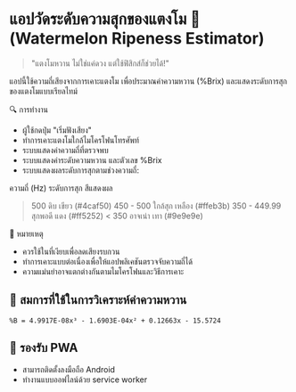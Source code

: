 # แอปวัดระดับความสุกของแตงโม 🍉 (Watermelon Ripeness Estimator)

> "แตงโมหวาน ไม่ใช่แค่ดวง แต่ใช้ฟิสิกส์ก็ช่วยได้!"

แอปนี้ใช้ความถี่เสียงจากการเคาะแตงโม เพื่อประมาณค่าความหวาน (%Brix) และแสดงระดับการสุกของแตงโมแบบเรียลไทม์

🔍 การทำงาน
- ผู้ใช้กดปุ่ม "เริ่มฟังเสียง"
- ทำการเคาะแตงโมใกล้ไมโครโฟนโทรศัพท์
- ระบบแสดงค่าความถี่ที่ตรวจพบ
- ระบบแสดงค่าระดับความหวาน และตัวเลข %Brix
- ระบบแสดงผลระดับการสุกตามช่วงความถี่:

ความถี่ (Hz)	ระดับการสุก	สีแสดงผล
> 500	ดิบ	เขียว (#4caf50)
450 - 500	ใกล้สุก	เหลือง (#ffeb3b)
350 - 449.99	สุกพอดี	แดง (#ff5252)
< 350	อาจเน่า	เทา (#9e9e9e)

📌 หมายเหตุ
- ควรใช้ในที่เงียบเพื่อลดเสียงรบกวน
- ทำการเคาะแบบต่อเนื่องเพื่อให้แอปพลิเคชันตรวจจับความถี่ได้
- ความแม่นยำอาจแตกต่างกันตามไมโครโฟนและวิธีการเคาะ
## 🧪 สมการที่ใช้ในการวิเคราะห์ค่าความหวาน
```
%B = 4.9917E-08x³ - 1.6903E-04x² + 0.12663x - 15.5724

```
## 📱 รองรับ PWA
- สามารถติดตั้งลงมือถือ Android
- ทำงานแบบออฟไลน์ด้วย service worker



